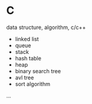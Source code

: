 # C
data structure, algorithm, c/c++

- linked list
- queue
- stack
- hash table
- heap
- binary search tree
- avl tree
- sort algorithm

...
